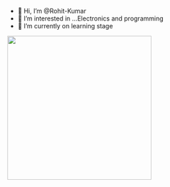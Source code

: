 - 👋 Hi, I’m @Rohit-Kumar
- 👀 I’m interested in ...Electronics and programming
- 🌱 I’m currently on learning stage

<!---
Rohit-Kumar-iitm/Rohit-Kumar-iitm is a ✨ special ✨ repository because its `README.md` (this file) appears on your GitHub profile.
You can click the Preview link to take a look at your changes.
--->

 <a href="https://github.com/anuraghazra/github-readme-stats">
      <img width=325 align="left" src="https://github-readme-stats.vercel.app/api/top-langs/?username=Rohit-Kumar-iitm&langs_count=20&theme=highcontrast&layout=compact" />
    </a> 
    
    
